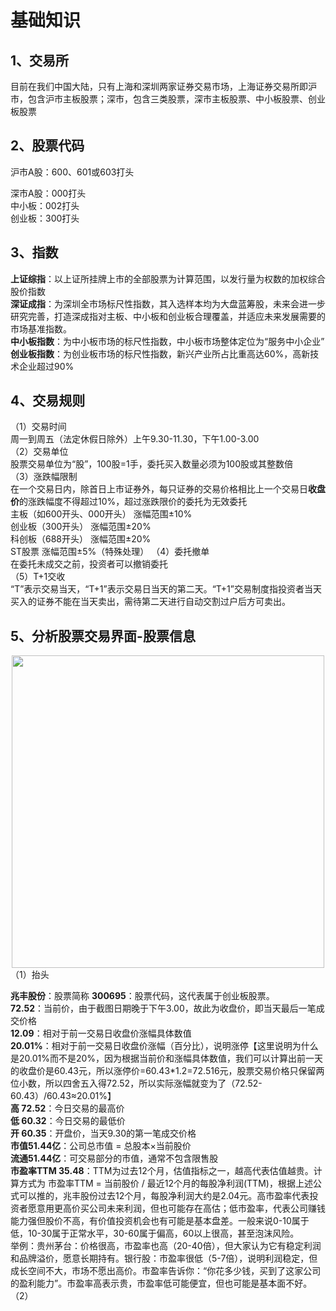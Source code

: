 # 基础知识  
## 1、交易所

目前在我们中国大陆，只有上海和深圳两家证券交易市场，上海证券交易所即沪市，包含沪市主板股票；深市，包含三类股票，深市主板股票、中小板股票、创业板股票  
## 2、股票代码  
沪市A股：600、601或603打头  

深市A股：000打头  
中小板：002打头  
创业板：300打头  
## 3、指数  
**上证综指**：以上证所挂牌上市的全部股票为计算范围，以发行量为权数的加权综合股价指数  
**深证成指**：为深圳全市场标尺性指数，其入选样本均为大盘蓝筹股，未来会进一步研究完善，打造深成指对主板、中小板和创业板合理覆盖，并适应未来发展需要的市场基准指数。  
**中小板指数**：为中小板市场的标尺性指数，中小板市场整体定位为“服务中小企业”
**创业板指数**：为创业板市场的标尺性指数，新兴产业所占比重高达60%，高新技术企业超过90%  
## 4、交易规则  
（1）交易时间  
周一到周五（法定休假日除外）上午9.30-11.30，下午1.00-3.00  
（2）交易单位  
股票交易单位为“股”，100股=1手，委托买入数量必须为100股或其整数倍  
（3）涨跌幅限制  
在一个交易日内，除首日上市证券外，每只证券的交易价格相比上一个交易日**收盘价**的涨跌幅度不得超过10%，超过涨跌限价的委托为无效委托  
主板（如600开头、000开头）	涨幅范围±10%  
创业板（300开头）	涨幅范围±20%   
科创板（688开头）	涨幅范围±20%  
ST股票	涨幅范围±5%（特殊处理）
（4）委托撤单  
在委托未成交之前，投资者可以撤销委托  
（5）T+1交收  
“T”表示交易当天，“T+1”表示交易日当天的第二天。“T+1”交易制度指投资者当天买入的证券不能在当天卖出，需待第二天进行自动交割过户后方可卖出。
## 5、分析股票交易界面-股票信息  
<div align=center>
  <img src="https://github.com/user-attachments/assets/e0574262-83b1-47fe-a230-6946ab17bb1f" width="500" />
</div>
（1）抬头  
  
  **兆丰股份**：股票简称 
  **300695**：股票代码，这代表属于创业板股票。    
  **72.52**：当前价，由于截图日期晚于下午3.00，故此为收盘价，即当天最后一笔成交价格  
  **12.09**：相对于前一交易日收盘价涨幅具体数值  
  **20.01%**：相对于前一交易日收盘价涨幅（百分比），说明涨停【这里说明为什么是20.01%而不是20%，因为根据当前价和涨幅具体数值，我们可以计算出前一天的收盘价是60.43元，所以涨停价=60.43*1.2=72.516元，股票交易价格只保留两位小数，所以四舍五入得72.52，所以实际涨幅就变为了（72.52-60.43）/60.43≈20.01%】  
  **高 72.52**：今日交易的最高价  
  **低 60.32**：今日交易的最低价  
  **开 60.35**：开盘价，当天9.30的第一笔成交价格  
  **市值51.44亿**：公司总市值 = 总股本×当前股价    
  **流通51.44亿**：可交易部分的市值，通常不包含限售股  
  **市盈率TTM 35.48**：TTM为过去12个月，估值指标之一，越高代表估值越贵。计算方式为 市盈率TTM = 当前股价 / 最近12个月的每股净利润(TTM)，根据上述公式可以推的，兆丰股份过去12个月，每股净利润大约是2.04元。高市盈率代表投资者愿意用更高价买公司未来利润，但也可能存在高估；低市盈率，代表公司赚钱能力强但股价不高，有价值投资机会也有可能是基本盘差。一般来说0-10属于低，10-30属于正常水平，30-60属于偏高，60以上很高，甚至泡沫风险。  
  举例：贵州茅台：价格很高，市盈率也高（20-40倍），但大家认为它有稳定利润和品牌溢价，愿意长期持有。银行股：市盈率很低（5-7倍），说明利润稳定，但成长空间不大，市场不愿出高价。市盈率告诉你：“你花多少钱，买到了这家公司的盈利能力”。市盈率高表示贵，市盈率低可能便宜，但也可能是基本面不好。
（2）
